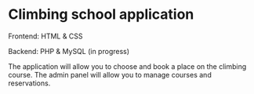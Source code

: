 # Climbing school application
Frontend: HTML & CSS

Backend: PHP & MySQL (in progress)

The application will allow you to choose and book a place on the climbing course. 
The admin panel will allow you to manage courses and reservations.
